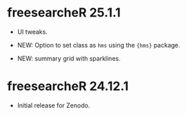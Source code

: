 # freesearcheR 25.1.1

* UI tweaks.

* NEW: Option to set class as `hms` using the `{hms}` package.

* NEW: summary grid with sparklines.


# freesearcheR 24.12.1

* Initial release for Zenodo.
